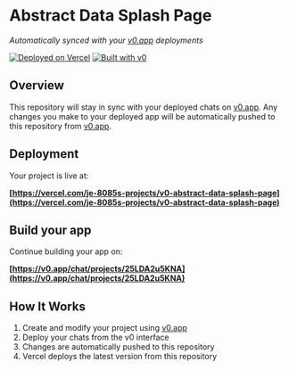 # Abstract Data Splash Page

*Automatically synced with your [v0.app](https://v0.app) deployments*

[![Deployed on Vercel](https://img.shields.io/badge/Deployed%20on-Vercel-black?style=for-the-badge&logo=vercel)](https://vercel.com/je-8085s-projects/v0-abstract-data-splash-page)
[![Built with v0](https://img.shields.io/badge/Built%20with-v0.app-black?style=for-the-badge)](https://v0.app/chat/projects/25LDA2u5KNA)

## Overview

This repository will stay in sync with your deployed chats on [v0.app](https://v0.app).
Any changes you make to your deployed app will be automatically pushed to this repository from [v0.app](https://v0.app).

## Deployment

Your project is live at:

**[https://vercel.com/je-8085s-projects/v0-abstract-data-splash-page](https://vercel.com/je-8085s-projects/v0-abstract-data-splash-page)**

## Build your app

Continue building your app on:

**[https://v0.app/chat/projects/25LDA2u5KNA](https://v0.app/chat/projects/25LDA2u5KNA)**

## How It Works

1. Create and modify your project using [v0.app](https://v0.app)
2. Deploy your chats from the v0 interface
3. Changes are automatically pushed to this repository
4. Vercel deploys the latest version from this repository